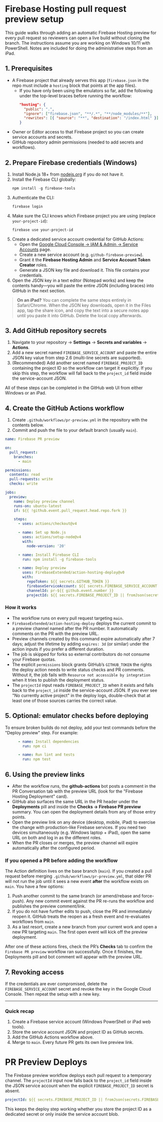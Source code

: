 # Firebase Hosting pull request preview setup

This guide walks through adding an automatic Firebase Hosting preview for every pull request so reviewers can open a live build without cloning the branch. The instructions assume you are working on Windows 10/11 with PowerShell. Notes are included for doing the administrative steps from an iPad.

## 1. Prerequisites

- A Firebase project that already serves this app (`firebase.json` in the repo must include a `hosting` block that points at the app files).
  - If you have only been using the emulators so far, add the following under the top-level braces before running the workflow:
    ```json
    "hosting": {
      "public": ".",
      "ignore": ["firebase.json", "**/.*", "**/node_modules/**"],
      "rewrites": [{ "source": "**", "destination": "/index.html" }]
    }
    ```
- Owner or Editor access to that Firebase project so you can create service accounts and secrets.
- GitHub repository admin permissions (needed to add secrets and workflows).

## 2. Prepare Firebase credentials (Windows)

1. Install Node.js 18+ from [nodejs.org](https://nodejs.org/en/download/) if you do not have it.
2. Install the Firebase CLI globally:
   ```powershell
   npm install -g firebase-tools
   ```
3. Authenticate the CLI:
   ```powershell
   firebase login
   ```
4. Make sure the CLI knows which Firebase project you are using (replace `your-project-id`):
   ```powershell
   firebase use your-project-id
   ```
5. Create a dedicated service account credential for GitHub Actions:
   - Open the [Google Cloud Console → IAM & Admin → Service Accounts](https://console.cloud.google.com/iam-admin/serviceaccounts) page.
   - Create a new service account (e.g. `github-firebase-preview`).
   - Grant it the **Firebase Hosting Admin** and **Service Account Token Creator** roles.
   - Generate a JSON key file and download it. This file contains your credentials.
6. Open the JSON key in a text editor (Notepad works) and keep the contents handy—you will paste the entire JSON (including braces) into GitHub in the next section.

> **On an iPad?** You can complete the same steps entirely in Safari/Chrome. When the JSON key downloads, open it in the Files app, tap the share icon, and copy the text into a secure notes app until you paste it into GitHub. Delete the local copy afterwards.

## 3. Add GitHub repository secrets

1. Navigate to your repository → **Settings** → **Secrets and variables** → **Actions**.
2. Add a new secret named `FIREBASE_SERVICE_ACCOUNT` and paste the entire JSON key value from step 2.6 (multi-line secrets are supported).
3. (Recommended) Add another secret named `FIREBASE_PROJECT_ID` containing the project ID so the workflow can target it explicitly. If you skip this step, the workflow will fall back to the `project_id` field inside the service-account JSON.

All of these steps can be completed in the GitHub web UI from either Windows or an iPad.

## 4. Create the GitHub Actions workflow

1. Create `.github/workflows/pr-preview.yml` in the repository with the contents below.
2. Commit and push the file to your default branch (usually `main`).

```yaml
name: Firebase PR preview

on:
  pull_request:
    branches:
      - main

permissions:
  contents: read
  pull-requests: write
  checks: write

jobs:
  preview:
    name: Deploy preview channel
    runs-on: ubuntu-latest
    if: ${{ !github.event.pull_request.head.repo.fork }}

    steps:
      - uses: actions/checkout@v4

      - name: Set up Node.js
        uses: actions/setup-node@v4
        with:
          node-version: '20'

      - name: Install Firebase CLI
        run: npm install -g firebase-tools

      - name: Deploy preview
        uses: FirebaseExtended/action-hosting-deploy@v0
        with:
          repoToken: ${{ secrets.GITHUB_TOKEN }}
          firebaseServiceAccount: ${{ secrets.FIREBASE_SERVICE_ACCOUNT }}
          channelId: pr-${{ github.event.number }}
          projectId: ${{ secrets.FIREBASE_PROJECT_ID || fromJson(secrets.FIREBASE_SERVICE_ACCOUNT).project_id }}
```

### How it works

- The workflow runs on every pull request targeting `main`.
- `FirebaseExtended/action-hosting-deploy` deploys the current commit to a preview channel named after the PR number. It automatically comments on the PR with the preview URL.
- Preview channels created by this command expire automatically after 7 days; adjust the lifetime by adding `expires: 3d` (or similar) under the action inputs if you prefer a different duration.
- The job is skipped for forks so external contributors do not consume your Firebase quotas.
- The explicit `permissions` block grants GitHub’s `GITHUB_TOKEN` the rights the deploy action needs to write status checks and PR comments. Without it, the job fails with `Resource not accessible by integration` when it tries to publish the deployment status.
- The `projectId` input reads `FIREBASE_PROJECT_ID` when it exists and falls back to the `project_id` inside the service-account JSON. If you ever see "No currently active project" in the deploy logs, double-check that at least one of those sources carries the correct value.

## 5. Optional: emulator checks before deploying

To ensure broken builds do not deploy, add your test commands before the "Deploy preview" step. For example:
```yaml
      - name: Install dependencies
        run: npm ci

      - name: Run lint and tests
        run: npm test
```

## 6. Using the preview links

- After the workflow runs, the **github-actions** bot posts a comment in the PR Conversation tab with the preview URL (look for the "Firebase Hosting Deployment" card).
- GitHub also surfaces the same URL in the PR header under the **Deployments** pill and inside the **Checks → Firebase PR preview** summary. You can open the deployment details from any of those entry points.
- Open the preview link on any device (desktop, mobile, iPad) to exercise the change with production-like Firebase services. If you need two devices simultaneously (e.g. Windows laptop + iPad), open the same URL on both and log in as the different roles.
- When the PR closes or merges, the preview channel will expire automatically after the configured period.

### If you opened a PR before adding the workflow

The Action definition lives on the base branch (`main`). If you created a pull request before merging `.github/workflows/pr-preview.yml`, that older PR will not run the job until it sees a new event **after** the workflow exists on `main`. You have a few options:

1. Push another commit to the same branch (or amend/rebase and force-push). Any new commit event against the PR re-runs the workflow and publishes the preview comment/link.
2. If you do not have further edits to push, close the PR and immediately reopen it. GitHub treats the reopen as a fresh event and re-evaluates workflows from `main`.
3. As a last resort, create a new branch from your current work and open a new PR targeting `main`. The first open event will kick off the preview deployment.

After one of these actions fires, check the PR’s **Checks** tab to confirm the `Firebase PR preview` workflow ran successfully. Once it finishes, the Deployments pill and bot comment will appear with the preview URL.

## 7. Revoking access

If the credentials are ever compromised, delete the `FIREBASE_SERVICE_ACCOUNT` secret and revoke the key in the Google Cloud Console. Then repeat the setup with a new key.

---

### Quick recap

1. Create a Firebase service account (Windows PowerShell or iPad web tools).
2. Store the service account JSON and project ID as GitHub secrets.
3. Add the GitHub Actions workflow above.
4. Merge to `main`. Every future PR gets its own live preview link.

# PR Preview Deploys

The Firebase preview workflow deploys each pull request to a temporary channel. The `projectId` input now falls back to the `project_id` field inside the JSON service account when the explicit `FIREBASE_PROJECT_ID` secret is absent.

```yaml
projectId: ${{ secrets.FIREBASE_PROJECT_ID || fromJson(secrets.FIREBASE_SERVICE_ACCOUNT).project_id }}
```

This keeps the deploy step working whether you store the project ID as a dedicated secret or only inside the service account blob.
